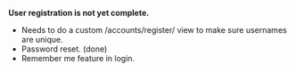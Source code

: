 **User registration is not yet complete.**

- Needs to do a custom /accounts/register/ view to make sure usernames are unique.
- Password reset. (done)
- Remember me feature in login.

